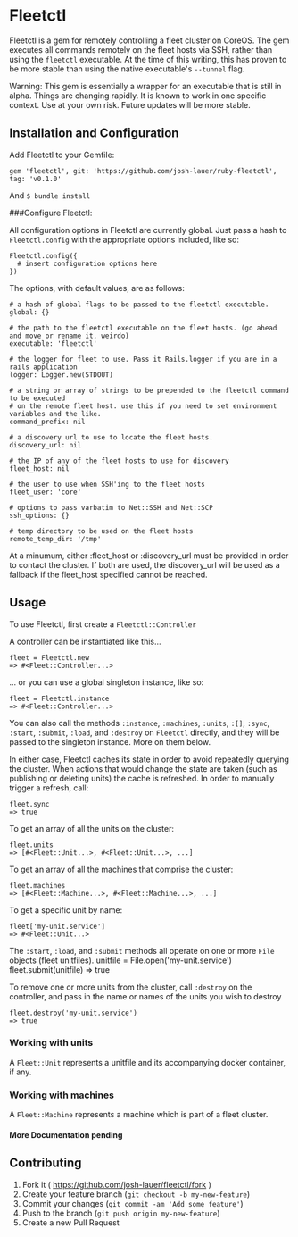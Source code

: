 # Fleetctl

Fleetctl is a gem for remotely controlling a fleet cluster on CoreOS. The gem executes all commands remotely on the fleet hosts via SSH, rather than using the `fleetctl` executable. At the time of this writing, this has proven to be more stable than using the native executable's `--tunnel` flag.

Warning: This gem is essentially a wrapper for an executable that is still in alpha. Things are changing rapidly. It is known to work in one specific context. Use at your own risk. Future updates will be more stable.

## Installation and Configuration

Add Fleetctl to your Gemfile:

    gem 'fleetctl', git: 'https://github.com/josh-lauer/ruby-fleetctl', tag: 'v0.1.0'

And `$ bundle install`

###Configure Fleetctl:

All configuration options in Fleetctl are currently global. Just pass a hash to `Fleetctl.config` with the appropriate options included, like so:

    Fleetctl.config({
      # insert configuration options here
    })

The options, with default values, are as follows:

    # a hash of global flags to be passed to the fleetctl executable.
    global: {}

    # the path to the fleetctl executable on the fleet hosts. (go ahead and move or rename it, weirdo)
    executable: 'fleetctl'

    # the logger for fleet to use. Pass it Rails.logger if you are in a rails application
    logger: Logger.new(STDOUT)

    # a string or array of strings to be prepended to the fleetctl command to be executed
    # on the remote fleet host. use this if you need to set environment variables and the like.
    command_prefix: nil

    # a discovery url to use to locate the fleet hosts.
    discovery_url: nil

    # the IP of any of the fleet hosts to use for discovery
    fleet_host: nil

    # the user to use when SSH'ing to the fleet hosts
    fleet_user: 'core'

    # options to pass varbatim to Net::SSH and Net::SCP
    ssh_options: {}

    # temp directory to be used on the fleet hosts
    remote_temp_dir: '/tmp'

At a minumum, either :fleet_host or :discovery_url must be provided in order to contact the cluster. If both are used, the discovery_url will be used as a fallback if the fleet_host specified cannot be reached.

## Usage
To use Fleetctl, first create a `Fleetctl::Controller`

A controller can be instantiated like this...

    fleet = Fleetctl.new
    => #<Fleet::Controller...>

... or you can use a global singleton instance, like so:

    fleet = Fleetctl.instance
    => #<Fleet::Controller...>

You can also call the methods `:instance`, `:machines`, `:units`, `:[]`, `:sync`, `:start`, `:submit`, `:load`, and `:destroy` on `Fleetctl` directly, and they will be passed to the singleton instance. More on them below.

In either case, Fleetctl caches its state in order to avoid repeatedly querying the cluster. When actions that would change the state are taken (such as publishing or deleting units) the cache is refreshed. In order to manually trigger a refresh, call:

    fleet.sync
    => true

To get an array of all the units on the cluster:

    fleet.units
    => [#<Fleet::Unit...>, #<Fleet::Unit...>, ...]

To get an array of all the machines that comprise the cluster:

    fleet.machines
    => [#<Fleet::Machine...>, #<Fleet::Machine...>, ...]

To get a specific unit by name:

    fleet['my-unit.service']
    => #<Fleet::Unit...>

The `:start`, `:load`, and `:submit` methods all operate on one or more `File` objects (fleet unitfiles).
    unitfile = File.open('my-unit.service')
    fleet.submit(unitfile)
    => true

To remove one or more units from the cluster, call `:destroy` on the controller, and pass in the name
or names of the units you wish to destroy

    fleet.destroy('my-unit.service')
    => true

### Working with units

A `Fleet::Unit` represents a unitfile and its accompanying docker container, if any.

### Working with machines

A `Fleet::Machine` represents a machine which is part of a fleet cluster.

#### More Documentation pending

## Contributing

1. Fork it ( https://github.com/josh-lauer/fleetctl/fork )
2. Create your feature branch (`git checkout -b my-new-feature`)
3. Commit your changes (`git commit -am 'Add some feature'`)
4. Push to the branch (`git push origin my-new-feature`)
5. Create a new Pull Request
